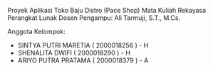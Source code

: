Proyek Aplikasi Toko Baju Distro (Pace Shop)
Mata Kuliah Rekayasa Perangkat Lunak
Dosen Pengampu: Ali Tarmuji, S.T., M.Cs.

Anggota Kelompok: 
- SINTYA PUTRI MARETIA	( 2000018256 ) - H
- SHENALITA DWIFI	( 2000018290 ) - H
- ARIYO PUTRA PRATAMA	( 2000018379 ) - A

